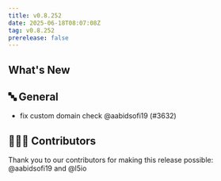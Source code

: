 ```yaml
---
title: v0.8.252
date: 2025-06-18T08:07:08Z
tag: v0.8.252
prerelease: false
---
```


## What's New
## 🔤 General
- fix custom domain check @aabidsofi19 (#3632)

## 👨🏽‍💻 Contributors

Thank you to our contributors for making this release possible:
@aabidsofi19 and @l5io

